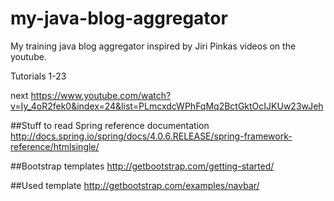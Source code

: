 my-java-blog-aggregator
=======================

My training java blog aggregator inspired by Jiri Pinkas videos on the youtube.

Tutorials 1-23

next
https://www.youtube.com/watch?v=Iy_4oR2fek0&index=24&list=PLmcxdcWPhFqMq2BctGktOcIJKUw23wJeh

##Stuff to read
Spring reference documentation
    http://docs.spring.io/spring/docs/4.0.6.RELEASE/spring-framework-reference/htmlsingle/
    
##Bootstrap templates
    http://getbootstrap.com/getting-started/
    
##Used template
    http://getbootstrap.com/examples/navbar/
